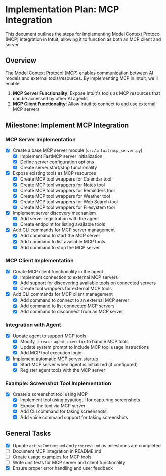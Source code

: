 # Implementation Plan: MCP Integration

This document outlines the steps for implementing Model Context Protocol (MCP) integration in Intuit, allowing it to function as both an MCP client and server.

## Overview

The Model Context Protocol (MCP) enables communication between AI models and external tools/resources. By implementing MCP in Intuit, we'll enable:

1. **MCP Server Functionality**: Expose Intuit's tools as MCP resources that can be accessed by other AI agents
2. **MCP Client Functionality**: Allow Intuit to connect to and use external MCP servers

## Milestone: Implement MCP Integration

### MCP Server Implementation

- [x] Create a base MCP server module (`src/intuit/mcp_server.py`)
  - [x] Implement FastMCP server initialization
  - [x] Define server configuration options
  - [x] Create server start/stop functionality

- [x] Expose existing tools as MCP resources
  - [x] Create MCP tool wrappers for Calendar tool
  - [x] Create MCP tool wrappers for Notes tool
  - [x] Create MCP tool wrappers for Reminders tool
  - [x] Create MCP tool wrappers for Weather tool
  - [x] Create MCP tool wrappers for Web Search tool
  - [x] Create MCP tool wrappers for Filesystem tool

- [x] Implement server discovery mechanism
  - [x] Add server registration with the agent
  - [x] Create endpoint for listing available tools

- [x] Add CLI commands for MCP server management
  - [x] Add command to start the MCP server
  - [x] Add command to list available MCP tools
  - [x] Add command to stop the MCP server

### MCP Client Implementation

- [x] Create MCP client functionality in the agent
  - [x] Implement connection to external MCP servers
  - [x] Add support for discovering available tools on connected servers
  - [x] Create tool wrappers for external MCP tools

- [x] Add CLI commands for MCP client management
  - [x] Add command to connect to an external MCP server
  - [x] Add command to list connected MCP servers
  - [x] Add command to disconnect from an MCP server

### Integration with Agent

- [x] Update agent to support MCP tools
  - [x] Modify `_create_agent_executor` to handle MCP tools
  - [x] Update system prompt to include MCP tool usage instructions
  - [x] Add MCP tool execution logic

- [x] Implement automatic MCP server startup
  - [x] Start MCP server when agent is initialized (if configured)
  - [x] Register agent tools with the MCP server

### Example: Screenshot Tool Implementation

- [x] Create a screenshot tool using MCP
  - [x] Implement tool using pyautogui for capturing screenshots
  - [x] Expose the tool via MCP server
  - [x] Add CLI command for taking screenshots
  - [x] Add voice command support for taking screenshots

## General Tasks

- [x] Update `activeContext.md` and `progress.md` as milestones are completed
- [ ] Document MCP integration in README.md
- [ ] Create usage examples for MCP tools
- [ ] Write unit tests for MCP server and client functionality
- [x] Ensure proper error handling and user feedback
